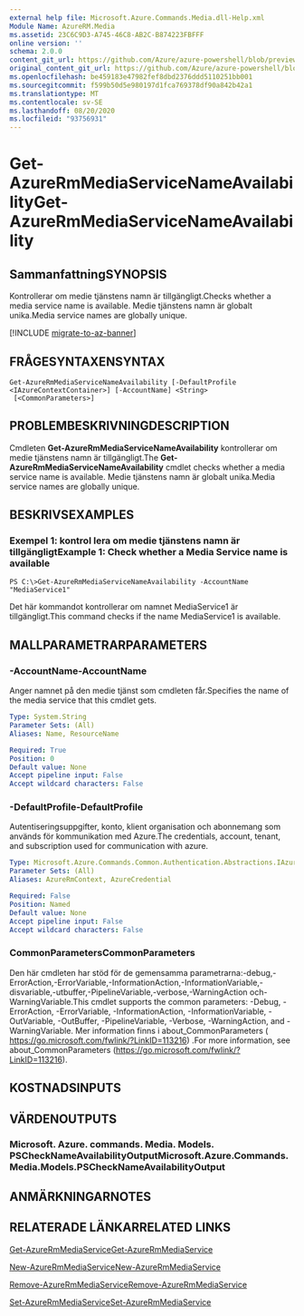 ```yaml
---
external help file: Microsoft.Azure.Commands.Media.dll-Help.xml
Module Name: AzureRM.Media
ms.assetid: 23C6C9D3-A745-46C8-AB2C-B874223FBFFF
online version: ''
schema: 2.0.0
content_git_url: https://github.com/Azure/azure-powershell/blob/preview/src/ResourceManager/Media/Commands.Media/help/Get-AzureRmMediaServiceNameAvailability.md
original_content_git_url: https://github.com/Azure/azure-powershell/blob/preview/src/ResourceManager/Media/Commands.Media/help/Get-AzureRmMediaServiceNameAvailability.md
ms.openlocfilehash: be459183e47982fef8dbd2376ddd5110251bb001
ms.sourcegitcommit: f599b50d5e980197d1fca769378df90a842b42a1
ms.translationtype: MT
ms.contentlocale: sv-SE
ms.lasthandoff: 08/20/2020
ms.locfileid: "93756931"
---
```

# <span data-ttu-id="1116d-101">Get-AzureRmMediaServiceNameAvailability</span><span class="sxs-lookup"><span data-stu-id="1116d-101">Get-AzureRmMediaServiceNameAvailability</span></span>

## <span data-ttu-id="1116d-102">Sammanfattning</span><span class="sxs-lookup"><span data-stu-id="1116d-102">SYNOPSIS</span></span>
<span data-ttu-id="1116d-103">Kontrollerar om medie tjänstens namn är tillgängligt.</span><span class="sxs-lookup"><span data-stu-id="1116d-103">Checks whether a media service name is available.</span></span>
<span data-ttu-id="1116d-104">Medie tjänstens namn är globalt unika.</span><span class="sxs-lookup"><span data-stu-id="1116d-104">Media service names are globally unique.</span></span>

[!INCLUDE [migrate-to-az-banner](../../includes/migrate-to-az-banner.md)]

## <span data-ttu-id="1116d-105">FRÅGESYNTAXEN</span><span class="sxs-lookup"><span data-stu-id="1116d-105">SYNTAX</span></span>

```
Get-AzureRmMediaServiceNameAvailability [-DefaultProfile <IAzureContextContainer>] [-AccountName] <String>
 [<CommonParameters>]
```

## <span data-ttu-id="1116d-106">PROBLEMBESKRIVNING</span><span class="sxs-lookup"><span data-stu-id="1116d-106">DESCRIPTION</span></span>
<span data-ttu-id="1116d-107">Cmdleten **Get-AzureRmMediaServiceNameAvailability** kontrollerar om medie tjänstens namn är tillgängligt.</span><span class="sxs-lookup"><span data-stu-id="1116d-107">The **Get-AzureRmMediaServiceNameAvailability** cmdlet checks whether a media service name is available.</span></span>
<span data-ttu-id="1116d-108">Medie tjänstens namn är globalt unika.</span><span class="sxs-lookup"><span data-stu-id="1116d-108">Media service names are globally unique.</span></span>

## <span data-ttu-id="1116d-109">BESKRIVS</span><span class="sxs-lookup"><span data-stu-id="1116d-109">EXAMPLES</span></span>

### <span data-ttu-id="1116d-110">Exempel 1: kontrol lera om medie tjänstens namn är tillgängligt</span><span class="sxs-lookup"><span data-stu-id="1116d-110">Example 1: Check whether a Media Service name is available</span></span>
```
PS C:\>Get-AzureRmMediaServiceNameAvailability -AccountName "MediaService1"
```

<span data-ttu-id="1116d-111">Det här kommandot kontrollerar om namnet MediaService1 är tillgängligt.</span><span class="sxs-lookup"><span data-stu-id="1116d-111">This command checks if the name MediaService1 is available.</span></span>

## <span data-ttu-id="1116d-112">MALLPARAMETRAR</span><span class="sxs-lookup"><span data-stu-id="1116d-112">PARAMETERS</span></span>

### <span data-ttu-id="1116d-113">-AccountName</span><span class="sxs-lookup"><span data-stu-id="1116d-113">-AccountName</span></span>
<span data-ttu-id="1116d-114">Anger namnet på den medie tjänst som cmdleten får.</span><span class="sxs-lookup"><span data-stu-id="1116d-114">Specifies the name of the media service that this cmdlet gets.</span></span>

```yaml
Type: System.String
Parameter Sets: (All)
Aliases: Name, ResourceName

Required: True
Position: 0
Default value: None
Accept pipeline input: False
Accept wildcard characters: False
```

### <span data-ttu-id="1116d-115">-DefaultProfile</span><span class="sxs-lookup"><span data-stu-id="1116d-115">-DefaultProfile</span></span>
<span data-ttu-id="1116d-116">Autentiseringsuppgifter, konto, klient organisation och abonnemang som används för kommunikation med Azure.</span><span class="sxs-lookup"><span data-stu-id="1116d-116">The credentials, account, tenant, and subscription used for communication with azure.</span></span>

```yaml
Type: Microsoft.Azure.Commands.Common.Authentication.Abstractions.IAzureContextContainer
Parameter Sets: (All)
Aliases: AzureRmContext, AzureCredential

Required: False
Position: Named
Default value: None
Accept pipeline input: False
Accept wildcard characters: False
```

### <span data-ttu-id="1116d-117">CommonParameters</span><span class="sxs-lookup"><span data-stu-id="1116d-117">CommonParameters</span></span>
<span data-ttu-id="1116d-118">Den här cmdleten har stöd för de gemensamma parametrarna:-debug,-ErrorAction,-ErrorVariable,-InformationAction,-InformationVariable,-disvariable,-utbuffer,-PipelineVariable,-verbose,-WarningAction och-WarningVariable.</span><span class="sxs-lookup"><span data-stu-id="1116d-118">This cmdlet supports the common parameters: -Debug, -ErrorAction, -ErrorVariable, -InformationAction, -InformationVariable, -OutVariable, -OutBuffer, -PipelineVariable, -Verbose, -WarningAction, and -WarningVariable.</span></span> <span data-ttu-id="1116d-119">Mer information finns i about_CommonParameters ( https://go.microsoft.com/fwlink/?LinkID=113216) .</span><span class="sxs-lookup"><span data-stu-id="1116d-119">For more information, see about_CommonParameters (https://go.microsoft.com/fwlink/?LinkID=113216).</span></span>

## <span data-ttu-id="1116d-120">KOSTNADS</span><span class="sxs-lookup"><span data-stu-id="1116d-120">INPUTS</span></span>

## <span data-ttu-id="1116d-121">VÄRDEN</span><span class="sxs-lookup"><span data-stu-id="1116d-121">OUTPUTS</span></span>

### <span data-ttu-id="1116d-122">Microsoft. Azure. commands. Media. Models. PSCheckNameAvailabilityOutput</span><span class="sxs-lookup"><span data-stu-id="1116d-122">Microsoft.Azure.Commands.Media.Models.PSCheckNameAvailabilityOutput</span></span>

## <span data-ttu-id="1116d-123">ANMÄRKNINGAR</span><span class="sxs-lookup"><span data-stu-id="1116d-123">NOTES</span></span>

## <span data-ttu-id="1116d-124">RELATERADE LÄNKAR</span><span class="sxs-lookup"><span data-stu-id="1116d-124">RELATED LINKS</span></span>

[<span data-ttu-id="1116d-125">Get-AzureRmMediaService</span><span class="sxs-lookup"><span data-stu-id="1116d-125">Get-AzureRmMediaService</span></span>](./Get-AzureRmMediaService.md)

[<span data-ttu-id="1116d-126">New-AzureRmMediaService</span><span class="sxs-lookup"><span data-stu-id="1116d-126">New-AzureRmMediaService</span></span>](./New-AzureRmMediaService.md)

[<span data-ttu-id="1116d-127">Remove-AzureRmMediaService</span><span class="sxs-lookup"><span data-stu-id="1116d-127">Remove-AzureRmMediaService</span></span>](./Remove-AzureRmMediaService.md)

[<span data-ttu-id="1116d-128">Set-AzureRmMediaService</span><span class="sxs-lookup"><span data-stu-id="1116d-128">Set-AzureRmMediaService</span></span>](./Set-AzureRmMediaService.md)


